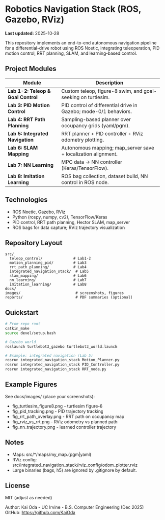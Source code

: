 # Robotics Navigation Stack (ROS, Gazebo, RViz)

**Last updated:** 2025-10-28

This repository implements an end-to-end autonomous navigation pipeline for a
differential-drive robot using ROS Noetic, integrating teleoperation, PID motion
control, RRT planning, SLAM, and learning-based control.

## Project Modules

| Module | Description |
|-------|-------------|
| **Lab 1-2: Teleop & Goal Control** | Custom teleop, figure-8 swim, and goal-seeking on turtlesim. |
| **Lab 3: PID Motion Control** | PID control of differential drive in Gazebo; mode-0/1 behaviors. |
| **Lab 4: RRT Path Planning** | Sampling-based planner over occupancy grids (yaml/pgm). |
| **Lab 5: Integrated Navigation** | RRT planner + PID controller + RViz odometry plotting. |
| **Lab 6: SLAM Mapping** | Autonomous mapping; map_server save + localization alignment. |
| **Lab 7: NN Learning** | MPC data -> NN controller (Keras/TensorFlow). |
| **Lab 8: Imitation Learning** | ROS bag collection, dataset build, NN control in ROS node. |

## Technologies
- ROS Noetic, Gazebo, RViz
- Python (rospy, numpy, cv2), TensorFlow/Keras
- PID control, RRT path planning, Hector SLAM, map_server
- ROS bags for data capture; RViz trajectory visualization

## Repository Layout
```
src/
  teleop_control/              # Lab1-2
  motion_planning_pid/         # Lab3
  rrt_path_planning/           # Lab4
  integrated_navigation_stack/  # Lab5
  slam_mapping/                # Lab6
  nn_learning/                 # Lab7
  imitation_learning/          # Lab8
docs/
images/                         # screenshots, figures
reports/                        # PDF summaries (optional)
```

## Quickstart
```bash
# From repo root
catkin_make
source devel/setup.bash

# Gazebo world
roslaunch turtlebot3_gazebo turtlebot3_world.launch

# Example: integrated navigation (Lab 5)
rosrun integrated_navigation_stack Motion_Planner.py
rosrun integrated_navigation_stack PID_Controller.py
rosrun integrated_navigation_stack RRT_node.py
```

## Example Figures
See docs/images/ (place your screenshots):

- fig_turtlesim_figure8.png - turtlesim figure-8
- fig_pid_tracking.png - PID trajectory tracking
- fig_rrt_path_overlay.png - RRT path on occupancy map
- fig_rviz_vs_rrt.png - RViz odometry vs planned path
- fig_nn_trajectory.png - learned controller trajectory

## Notes
- Maps: src/*/maps/my_map.(pgm|yaml)
- RViz config: src/integrated_navigation_stack/rviz_config/odom_plotter.rviz
- Large binaries (bags, h5) are ignored by .gitignore by default.

## License
MIT (adjust as needed)

Author: Kai Oda - UC Irvine - B.S. Computer Engineering (Dec 2025)
GitHub: https://github.com/KaiOda
